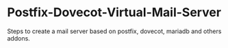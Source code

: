 # Postfix-Dovecot-Virtual-Mail-Server
Steps to create a mail server based on postfix, dovecot, mariadb and others addons.
